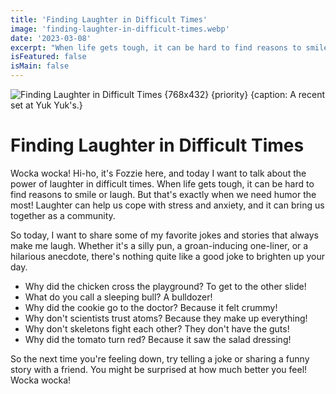 ```yaml
---
title: 'Finding Laughter in Difficult Times'
image: 'finding-laughter-in-difficult-times.webp'
date: '2023-03-08'
excerpt: "When life gets tough, it can be hard to find reasons to smile or laugh. But that's exactly"
isFeatured: false
isMain: false
---
```

![Finding Laughter in Difficult Times {768x432} {priority} {caption: A recent set at Yuk Yuk's.}](/images/posts/finding-laughter-in-difficult-times.webp)

# Finding Laughter in Difficult Times

Wocka wocka! Hi-ho, it's Fozzie here, and today I want to talk about the power of laughter in difficult times. When life gets tough, it can be hard to find reasons to smile or laugh. But that's exactly when we need humor the most! Laughter can help us cope with stress and anxiety, and it can bring us together as a community.

So today, I want to share some of my favorite jokes and stories that always make me laugh. Whether it's a silly pun, a groan-inducing one-liner, or a hilarious anecdote, there's nothing quite like a good joke to brighten up your day.

- Why did the chicken cross the playground? To get to the other slide!
- What do you call a sleeping bull? A bulldozer!
- Why did the cookie go to the doctor? Because it felt crummy!
- Why don't scientists trust atoms? Because they make up everything!
- Why don't skeletons fight each other? They don't have the guts!
- Why did the tomato turn red? Because it saw the salad dressing!

So the next time you're feeling down, try telling a joke or sharing a funny story with a friend. You might be surprised at how much better you feel! Wocka wocka!